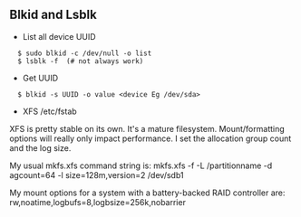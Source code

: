 ## Blkid and Lsblk

- List all device UUID
```
  $ sudo blkid -c /dev/null -o list
  $ lsblk -f  (# not always work)
```
	
- Get UUID
```
  $ blkid -s UUID -o value <device Eg /dev/sda>
```	

- XFS /etc/fstab

XFS is pretty stable on its own. It's a mature filesystem. Mount/formatting options will really only impact performance. I set the allocation group count and the log size.

My usual mkfs.xfs command string is: mkfs.xfs -f -L /partitionname -d agcount=64 -l size=128m,version=2 /dev/sdb1

My mount options for a system with a battery-backed RAID controller are: rw,noatime,logbufs=8,logbsize=256k,nobarrier

